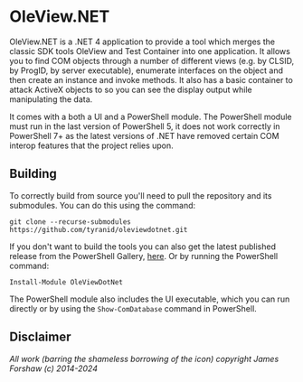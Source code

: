 # OleView.NET

OleView.NET is a .NET 4 application to provide a tool which merges the classic SDK tools
OleView and Test Container into one application. It allows you to find COM objects through
a number of different views (e.g. by CLSID, by ProgID, by server executable), enumerate
interfaces on the object and then create an instance and invoke methods. It also has a basic
container to attack ActiveX objects to so you can see the display output while manipulating
the data.

It comes with a both a UI and a PowerShell module. The PowerShell module must run in the
last version of PowerShell 5, it does not work correctly in PowerShell 7+ as the latest
versions of .NET have removed certain COM interop features that the project relies upon.

## Building

To correctly build from source you'll need to pull the repository and its submodules. You
can do this using the command:

`git clone --recurse-submodules https://github.com/tyranid/oleviewdotnet.git`

If you don't want to build the tools you can also get the latest published release from the
PowerShell Gallery, [here](https://www.powershellgallery.com/packages/OleViewDotNet). Or by
running the PowerShell command:

`Install-Module OleViewDotNet`

The PowerShell module also includes the UI executable, which you can run directly or by using the `Show-ComDatabase` command in PowerShell.

 
## Disclaimer
_All work (barring the shameless borrowing of the icon) copyright James Forshaw (c) 2014-2024_
